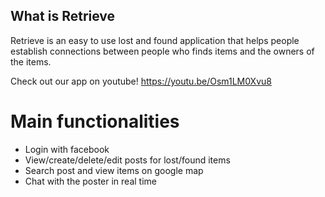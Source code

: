 ## What is Retrieve
Retrieve is an easy to use lost and found application that helps people establish
connections between people who finds items and the owners of the items.

Check out our app on youtube! https://youtu.be/Osm1LM0Xvu8

# Main functionalities
* Login with facebook
* View/create/delete/edit posts for lost/found items
* Search post and view items on google map
* Chat with the poster in real time
